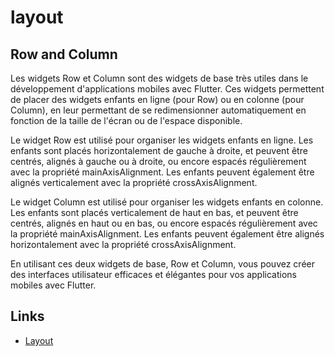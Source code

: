 # layout

## Row and Column

Les widgets Row et Column sont des widgets de base très utiles dans le développement d'applications
mobiles avec Flutter. Ces widgets permettent de placer des widgets enfants en ligne (pour Row) ou en
colonne (pour Column), en leur permettant de se redimensionner automatiquement en fonction de la
taille de l'écran ou de l'espace disponible.

Le widget Row est utilisé pour organiser les widgets enfants en ligne. Les enfants sont placés
horizontalement de gauche à droite, et peuvent être centrés, alignés à gauche ou à droite, ou encore
espacés régulièrement avec la propriété mainAxisAlignment. Les enfants peuvent également être
alignés verticalement avec la propriété crossAxisAlignment.

Le widget Column est utilisé pour organiser les widgets enfants en colonne. Les enfants sont placés
verticalement de haut en bas, et peuvent être centrés, alignés en haut ou en bas, ou encore espacés
régulièrement avec la propriété mainAxisAlignment. Les enfants peuvent également être alignés
horizontalement avec la propriété crossAxisAlignment.

En utilisant ces deux widgets de base, Row et Column, vous pouvez créer des interfaces utilisateur
efficaces et élégantes pour vos applications mobiles avec Flutter.

## Links 

- [Layout](https://docs.flutter.dev/development/ui/layout)